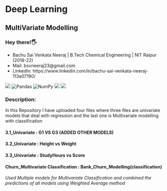 # Deep Learning
## MultiVariate Modelling


### Hey there!🖐
<ul>
  <li>
    Bachu Sai Venkata Neeraj | B.Tech Chemical Engineering | NIT Raipur (2018-22)
  </li>
  <li>
    Mail: bsvneeraj23@gmail.com
  </li>
  <li>
    LinkedIn: https://www.linkedin.com/in/bachu-sai-venkata-neeraj-113a07190/
  </li>
</ul>

<span>
    <img src="https://img.shields.io/badge/Python-FFD43B?style=for-the-badge&logo=python&logoColor=darkgreen" />
    <img alt="Pandas" src="https://img.shields.io/badge/pandas-%23150458.svg?style=for-the-badge&logo=pandas&logoColor=white" />
    <img alt="NumPy" src="https://img.shields.io/badge/numpy-%23013243.svg?style=for-the-badge&logo=numpy&logoColor=white" />
    <img src="https://img.shields.io/badge/TensorFlow-FF6F00?style=for-the-badge&logo=TensorFlow&logoColor=white" />
    <img src="https://img.shields.io/badge/Jupyter-F37626.svg?&style=for-the-badge&logo=Jupyter&logoColor=white" />
</span>

### Description:
In this Repository I have uploaded four files where three files are univariate models that deal with regression and the last one is Multivariate modelling with classification

#### 3.1_Univariate :  G1 VS G3 (ADDED OTHER MODELS)
#### 3.2_Univariate :  Height vs Weight 
#### 3.3_Univariate :  StudyHours vs Score
#### Churn_Multivariate Classification   : Bank_Churn_Modelling(classification) 

*Used Multiple models for Multivariate Classification and combined the predictions of all models using Weighted Average method*

